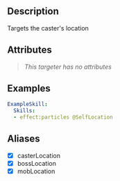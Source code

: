 ## Description
Targets the caster's location


## Attributes
>*This targeter has no attributes*


## Examples
```yaml
ExampleSkill:
  Skills:
  - effect:particles @SelfLocation
```


## Aliases
- [x] casterLocation
- [x] bossLocation
- [x] mobLocation